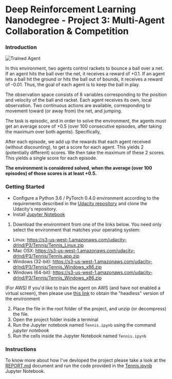 [//]: # (Image References)

[image1]: https://user-images.githubusercontent.com/10624937/42135623-e770e354-7d12-11e8-998d-29fc74429ca2.gif "Trained Agent"


# Deep Reinforcement Learning Nanodegree - Project 3: Multi-Agent Collaboration & Competition

### Introduction

![Trained Agent][image1]

In this environment, two agents control rackets to bounce a ball over a net. If an agent hits the ball over the net, it receives a reward of +0.1. If an agent lets a ball hit the ground or hits the ball out of bounds, it receives a reward of -0.01. Thus, the goal of each agent is to keep the ball in play.

The observation space consists of 8 variables corresponding to the position and velocity of the ball and racket. Each agent receives its own, local observation. Two continuous actions are available, corresponding to movement toward (or away from) the net, and jumping.

The task is episodic, and in order to solve the environment, the agents must get an average score of +0.5 (over 100 consecutive episodes, after taking the maximum over both agents). Specifically,

After each episode, we add up the rewards that each agent received (without discounting), to get a score for each agent. This yields 2 (potentially different) scores. We then take the maximum of these 2 scores.
This yields a single score for each episode.

**The environment is considered solved, when the average (over 100 episodes) of those scores is at least +0.5.**


### Getting Started


- Configure a Python 3.6 / PyTorch 0.4.0 environment according to the requirements described in the [Udacity repository](https://github.com/udacity/deep-reinforcement-learning#dependencies) and clone the Udacity's repository.
- Install [Jupyter Notebook](https://jupyter.org/)

1. Download the environment from one of the links below.  You need only select the environment that matches your operating system:

* Linux: https://s3-us-west-1.amazonaws.com/udacity-drlnd/P3/Tennis/Tennis_Linux.zip 
* Mac OSX: https://s3-us-west-1.amazonaws.com/udacity-drlnd/P3/Tennis/Tennis.app.zip 
* Windows (32-bit): https://s3-us-west-1.amazonaws.com/udacity-drlnd/P3/Tennis/Tennis_Windows_x86.zip
* Windows (64-bit): https://s3-us-west-1.amazonaws.com/udacity-drlnd/P3/Tennis/Tennis_Windows_x86.zip 

(For AWS) If you'd like to train the agent on AWS (and have not enabled a virtual screen), then please use [this link](https://s3-us-west-1.amazonaws.com/udacity-drlnd/P3/Tennis/Tennis_Linux_NoVis.zip) to obtain the "headless" version of the environment

2. Place the file in the root folder of the project, and unzip (or decompress) the file. 
3. Open the project folder inside a terminal
4. Run the Jupyter notebook named `Tennis.ipynb` using the command _jupyter notebook_
5. Run the cells inside the Jupyter Notebook named `Tennis.ipynb`




### Instructions

To know more about how I've devloped the project please take a look at the [REPORT.md](https://github.com/elisaromondia/p3_DRLND/blob/master/REPORT.md) document and run the code provided in the [Tennis.ipynb](https://github.com/elisaromondia/p3_DRLND/blob/master/Tennis.ipynb) Jupyter Notebook.

